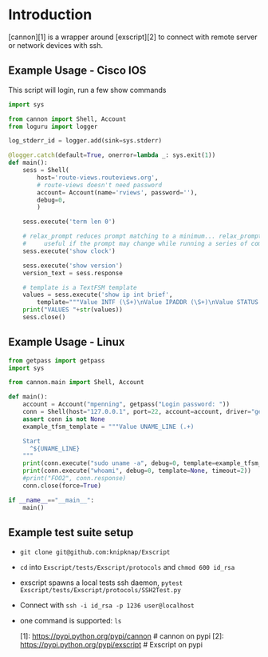 # Introduction

[cannon][1] is a wrapper around [exscript][2] to connect with remote server or network 
devices with ssh.


## Example Usage - Cisco IOS

This script will login, run a few show commands

```python
import sys

from cannon import Shell, Account
from loguru import logger

log_stderr_id = logger.add(sink=sys.stderr)

@logger.catch(default=True, onerror=lambda _: sys.exit(1))
def main():
    sess = Shell(
        host='route-views.routeviews.org',
        # route-views doesn't need password
        account= Account(name='rviews', password=''),
        debug=0,
        )

    sess.execute('term len 0')

    # relax_prompt reduces prompt matching to a minimum... relax_prompt is
    #     useful if the prompt may change while running a series of commands.
    sess.execute('show clock')

    sess.execute('show version')
    version_text = sess.response

    # template is a TextFSM template
    values = sess.execute('show ip int brief',
        template="""Value INTF (\S+)\nValue IPADDR (\S+)\nValue STATUS (up|down|administratively down)\nValue PROTO (up|down)\n\nStart\n  ^${INTF}\s+${IPADDR}\s+\w+\s+\w+\s+${STATUS}\s+${PROTO} -> Record""")
    print("VALUES "+str(values))
    sess.close()
```

## Example Usage - Linux

```python
from getpass import getpass
import sys

from cannon.main import Shell, Account

def main():
    account = Account("mpenning", getpass("Login password: "))
    conn = Shell(host="127.0.0.1", port=22, account=account, driver="generic", debug=0)
    assert conn is not None
    example_tfsm_template = """Value UNAME_LINE (.+)

    Start
      ^${UNAME_LINE}
    """
    print(conn.execute("sudo uname -a", debug=0, template=example_tfsm_template, timeout=2))
    print(conn.execute("whoami", debug=0, template=None, timeout=2))
    #print("FOO2", conn.response)
    conn.close(force=True)

if __name__=="__main__":
    main()
```

## Example test suite setup

- `git clone git@github.com:knipknap/Exscript`
- `cd` into `Exscript/tests/Exscript/protocols` and `chmod 600 id_rsa`
- exscript spawns a local tests ssh daemon, `pytest Exscript/tests/Exscript/protocols/SSH2Test.py`
- Connect with `ssh -i id_rsa -p 1236 user@localhost`
- one command is supported: `ls`

  [1]: https://pypi.python.org/pypi/cannon    # cannon on pypi
  [2]: https://pypi.python.org/pypi/exscript  # Exscript on pypi
